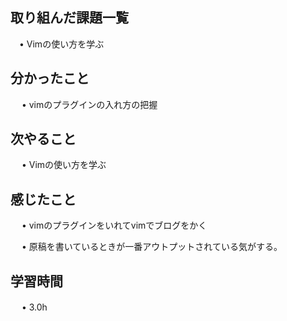 ## 取り組んだ課題一覧
           
 　• Vimの使い方を学ぶ
    
## 分かったこと

　 • vimのプラグインの入れ方の把握

## 次やること　

　 • Vimの使い方を学ぶ  

## 感じたこと

　 • vimのプラグインをいれてvimでブログをかく

　 • 原稿を書いているときが一番アウトプットされている気がする。

## 学習時間

　 • 3.0h